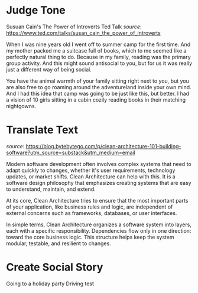 # Judge Tone
Susuan Cain's The Power of Introverts Ted Talk
_source_: https://www.ted.com/talks/susan_cain_the_power_of_introverts

When I was nine years old I went off to summer camp for the first time. And my mother packed me a suitcase full of books, which to me seemed like a perfectly natural thing to do. Because in my family, reading was the primary group activity. And this might sound antisocial to you, but for us it was really just a different way of being social.

You have the animal warmth of your family sitting right next to you, but you are also free to go roaming around the adventureland inside your own mind. And I had this idea that camp was going to be just like this, but better. I had a vision of 10 girls sitting in a cabin cozily reading books in their matching nightgowns.

# Translate Text
_source_: https://blog.bytebytego.com/p/clean-architecture-101-building-software?utm_source=substack&utm_medium=email

Modern software development often involves complex systems that need to adapt quickly to changes, whether it's user requirements, technology updates, or market shifts. Clean Architecture can help with this. It is a software design philosophy that emphasizes creating systems that are easy to understand, maintain, and extend. 

At its core, Clean Architecture tries to ensure that the most important parts of your application, like business rules and logic, are independent of external concerns such as frameworks, databases, or user interfaces. 

In simple terms, Clean Architecture organizes a software system into layers, each with a specific responsibility. Dependencies flow only in one direction: toward the core business logic. This structure helps keep the system modular, testable, and resilient to changes.

# Create Social Story
Going to a holiday party
Driving test